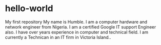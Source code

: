 # hello-world
My first repository
My name is Humble. I am a computer hardware and network engineer from Nigeria. I am a certified Google IT support Engineer also. I have over years experience in computer and technical field. I am currently a Technican in an IT firm in Victoria Island..
